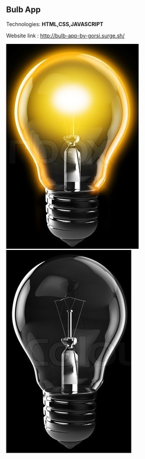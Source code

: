 Bulb App
-
Technologies:
__HTML,CSS,JAVASCRIPT__


Website link : http://bulb-app-by-gorsi.surge.sh/



![ON Bulb](onBulb.jpg)
![OFF Bulb](offBulb.jpg)
